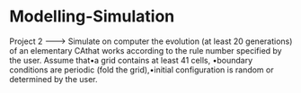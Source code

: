 # Modelling-Simulation

Project 2 --->
      Simulate on computer the evolution (at least 20 generations) of an elementary 
      CAthat works according to the rule number specified by the user. Assume that•a grid contains at least 41 cells,
      •boundary conditions are periodic (fold the grid),•initial configuration is random or determined by the user.
